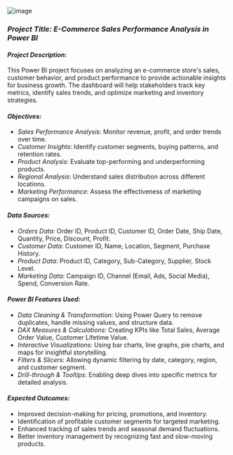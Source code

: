 ![image](https://github.com/user-attachments/assets/273467e8-738c-4099-85db-02fb0a9f1f35) 

### *Project Title: E-Commerce Sales Performance Analysis in Power BI*  

#### *Project Description:*  
This Power BI project focuses on analyzing an e-commerce store's sales, customer behavior, and product performance to provide actionable insights for business growth. The dashboard will help stakeholders track key metrics, identify sales trends, and optimize marketing and inventory strategies.  

#### *Objectives:*  
- *Sales Performance Analysis*: Monitor revenue, profit, and order trends over time.  
- *Customer Insights*: Identify customer segments, buying patterns, and retention rates.  
- *Product Analysis*: Evaluate top-performing and underperforming products.  
- *Regional Analysis*: Understand sales distribution across different locations.  
- *Marketing Performance*: Assess the effectiveness of marketing campaigns on sales.  

#### *Data Sources:*  
- *Orders Data*: Order ID, Product ID, Customer ID, Order Date, Ship Date, Quantity, Price, Discount, Profit.  
- *Customer Data*: Customer ID, Name, Location, Segment, Purchase History.  
- *Product Data*: Product ID, Category, Sub-Category, Supplier, Stock Level.  
- *Marketing Data*: Campaign ID, Channel (Email, Ads, Social Media), Spend, Conversion Rate.  

#### *Power BI Features Used:*  
- *Data Cleaning & Transformation*: Using Power Query to remove duplicates, handle missing values, and structure data.  
- *DAX Measures & Calculations*: Creating KPIs like Total Sales, Average Order Value, Customer Lifetime Value.  
- *Interactive Visualizations*: Using bar charts, line graphs, pie charts, and maps for insightful storytelling.  
- *Filters & Slicers*: Allowing dynamic filtering by date, category, region, and customer segment.  
- *Drill-through & Tooltips*: Enabling deep dives into specific metrics for detailed analysis.  

#### *Expected Outcomes:*  
- Improved decision-making for pricing, promotions, and inventory.  
- Identification of profitable customer segments for targeted marketing.  
- Enhanced tracking of sales trends and seasonal demand fluctuations.  
- Better inventory management by recognizing fast and slow-moving products.
